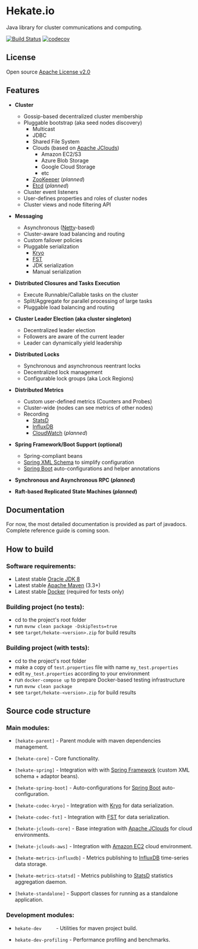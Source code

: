 # Hekate.io

Java library for cluster communications and computing.

[![Build Status](https://travis-ci.org/hekate-io/hekate.svg?branch=master)](https://travis-ci.org/hekate-io/hekate)
[![codecov](https://codecov.io/gh/hekate-io/hekate/branch/master/graph/badge.svg)](https://codecov.io/gh/hekate-io/hekate)

## License
Open source [Apache License v2.0](http://www.apache.org/licenses/)  

## Features

- **Cluster**
    - Gossip-based decentralized cluster membership
    - Pluggable bootstrap (aka seed nodes discovery)
        - Multicast
        - JDBC
        - Shared File System
        - Clouds (based on [Apache JClouds](http://jclouds.apache.org))
            - Amazon EC2/S3
            - Azure Blob Storage
            - Google Cloud Storage
            - etc
        - [ZooKeeper](https://zookeeper.apache.org) (_planned_) 
        - [Etcd](https://github.com/coreos/etcd) (_planned_)
    - Cluster event listeners    
    - User-defines properties and roles of cluster nodes
    - Cluster views and node filtering API
    
- **Messaging**
    - Asynchronous ([Netty](http://netty.io)-based)
    - Cluster-aware load balancing and routing
    - Custom failover policies
    - Pluggable serialization
        - [Kryo](https://github.com/EsotericSoftware/kryo)
        - [FST](https://github.com/RuedigerMoeller/fast-serialization)
        - JDK serialization
        - Manual serialization

- **Distributed Closures and Tasks Execution**
    - Execute Runnable/Callable tasks on the cluster
    - Split/Aggregate for parallel processing of large tasks
    - Pluggable load balancing and routing
    
- **Cluster Leader Election (aka cluster singleton)**
    - Decentralized leader election
    - Followers are aware of the current leader
    - Leader can dynamically yield leadership

- **Distributed Locks**
    - Synchronous and asynchronous reentrant locks
    - Decentralized lock management
    - Configurable lock groups (aka Lock Regions)

- **Distributed Metrics**
    - Custom user-defined metrics (Counters and Probes)
    - Cluster-wide (nodes can see metrics of other nodes)
    - Recording
        - [StatsD](https://github.com/etsy/statsd)
        - [InfluxDB](https://www.influxdata.com/time-series-platform/influxdb/)
        - [CloudWatch](https://aws.amazon.com/cloudwatch/) (_planned_)
                
- **Spring Framework/Boot Support (optional)**
    - Spring-compliant beans
    - [Spring XML Schema](http://docs.spring.io/spring/docs/current/spring-framework-reference/html/xsd-configuration.html) 
      to simplify configuration
    - [Spring Boot](https://projects.spring.io/spring-boot) auto-configurations and helper annotations

- **Synchronous and Asynchronous RPC (_planned_)**

- **Raft-based Replicated State Machines (_planned_)**


## Documentation

For now, the most detailed documentation is provided as part of javadocs. Complete reference guide is coming soon.


## How to build

### Software requirements:

 - Latest stable [Oracle JDK 8](http://www.oracle.com/technetwork/java/)
 - Latest stable [Apache Maven](http://maven.apache.org/) (3.3+)
 - Latest stable [Docker](https://www.docker.com) (required for tests only)


### Building project (no tests):

 - cd to the project's root folder
 - run `mvnw clean package -DskipTests=true`
 - see `target/hekate-<version>.zip` for build results
 
### Building project (with tests):
 
  - cd to the project's root folder
  - make a copy of `test.properties` file with name `my_test.properties`
  - edit `my_test.properties` according to your environment
  - run `docker-compose up` to prepare Docker-based testing infrastructure
  - run `mvnw clean package`
  - see `target/hekate-<version>.zip` for build results

## Source code structure

### Main modules:

  * `[hekate-parent]`            - Parent module with maven dependencies management.

  * `[hekate-core]`              - Core functionality.
  
  * `[hekate-spring]`            - Integration with with [Spring Framework](http://projects.spring.io/spring-framework/) 
                                   (custom XML schema + adaptor beans).
  
  * `[hekate-spring-boot]`       - Auto-configurations for [Spring Boot](https://projects.spring.io/spring-boot/) auto-configuration.

  * `[hekate-codec-kryo]`        - Integration with [Kryo](https://github.com/EsotericSoftware/kryo) for data serialization.
  
  * `[hekate-codec-fst]`         - Integration with [FST](http://ruedigermoeller.github.io/fast-serialization/) for data 
                                   serialization.

  * `[hekate-jclouds-core]`      - Base integration with [Apache JClouds](http://jclouds.apache.org) for cloud environments.

  * `[hekate-jclouds-aws]`       - Integration with [Amazon EC2](https://aws.amazon.com) cloud environment.
  
  * `[hekate-metrics-influxdb]`  - Metrics publishing to [InfluxDB](https://www.influxdata.com) time-series data storage.
  
  * `[hekate-metrics-statsd]`    - Metrics publishing to [StatsD](https://github.com/etsy/statsd) statistics aggregation daemon.
  
  * `[hekate-standalone]`        - Support classes for running as a standalone application.
  

### Development modules:

  * `hekate-dev     `       - Utilities for maven project build.
  
  * `hekate-dev-profiling`  - Performance profiling and benchmarks.